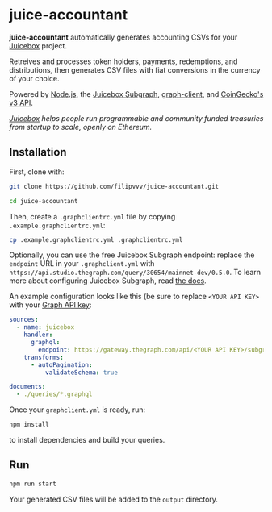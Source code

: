 # juice-accountant

**juice-accountant** automatically generates accounting CSVs for your [Juicebox](https://juicebox.money) project.

Retreives and processes token holders, payments, redemptions, and distributions, then generates CSV files with fiat conversions in the currency of your choice.

Powered by [Node.js](https://nodejs.org/en/), the [Juicebox Subgraph](https://info.juicebox.money/dev/subgraph/), [graph-client](https://github.com/graphprotocol/graph-client), and [CoinGecko's v3 API](https://www.coingecko.com/en/api/documentation).

*[Juicebox](https://juicebox.money) helps people run programmable and community funded treasuries from startup to scale, openly on Ethereum.*

## Installation

First, clone with:

```bash
git clone https://github.com/filipvvv/juice-accountant.git
```

```bash
cd juice-accountant
```

Then, create a `.graphclientrc.yml` file by copying  `.example.graphclientrc.yml`:

```bash
cp .example.graphclientrc.yml .graphclientrc.yml
```

Optionally, you can use the free Juicebox Subgraph endpoint: replace the `endpoint` URL in your `.graphclient.yml` with `https://api.studio.thegraph.com/query/30654/mainnet-dev/0.5.0`. To learn more about configuring Juicebox Subgraph, read [the docs](https://info.juicebox.money/dev/subgraph/).

An example configuration looks like this (be sure to replace `<YOUR API KEY>` with your [Graph API key](https://thegraph.com/studio/apikeys/):

```yml
sources:
  - name: juicebox
    handler:
      graphql:
        endpoint: https://gateway.thegraph.com/api/<YOUR API KEY>/subgraphs/id/FVmuv3TndQDNd2BWARV8Y27yuKKukryKXPzvAS5E7htC
    transforms:
      - autoPagination:
          validateSchema: true

documents:
  - ./queries/*.graphql
```

Once your `graphclient.yml` is ready, run:

```bash
npm install
```

to install dependencies and build your queries.

## Run

```bash
npm run start
```

Your generated CSV files will be added to the `output` directory.
